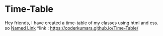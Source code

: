# Time-Table #

Hey friends, I have created a time-table of my classes using html and css.
so [Named Link](https://coderkumars.github.io/Time-Table/ "check it")
*link : https://coderkumars.github.io/Time-Table/
